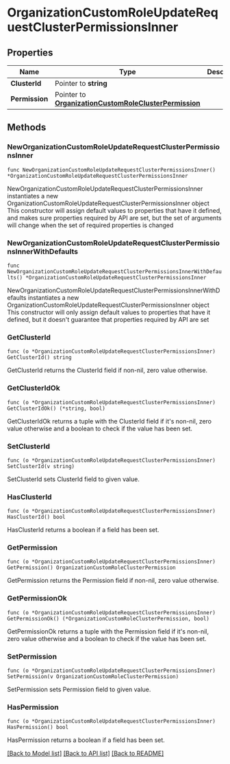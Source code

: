 # OrganizationCustomRoleUpdateRequestClusterPermissionsInner

## Properties

Name | Type | Description | Notes
------------ | ------------- | ------------- | -------------
**ClusterId** | Pointer to **string** |  | [optional] 
**Permission** | Pointer to [**OrganizationCustomRoleClusterPermission**](OrganizationCustomRoleClusterPermission.md) |  | [optional] 

## Methods

### NewOrganizationCustomRoleUpdateRequestClusterPermissionsInner

`func NewOrganizationCustomRoleUpdateRequestClusterPermissionsInner() *OrganizationCustomRoleUpdateRequestClusterPermissionsInner`

NewOrganizationCustomRoleUpdateRequestClusterPermissionsInner instantiates a new OrganizationCustomRoleUpdateRequestClusterPermissionsInner object
This constructor will assign default values to properties that have it defined,
and makes sure properties required by API are set, but the set of arguments
will change when the set of required properties is changed

### NewOrganizationCustomRoleUpdateRequestClusterPermissionsInnerWithDefaults

`func NewOrganizationCustomRoleUpdateRequestClusterPermissionsInnerWithDefaults() *OrganizationCustomRoleUpdateRequestClusterPermissionsInner`

NewOrganizationCustomRoleUpdateRequestClusterPermissionsInnerWithDefaults instantiates a new OrganizationCustomRoleUpdateRequestClusterPermissionsInner object
This constructor will only assign default values to properties that have it defined,
but it doesn't guarantee that properties required by API are set

### GetClusterId

`func (o *OrganizationCustomRoleUpdateRequestClusterPermissionsInner) GetClusterId() string`

GetClusterId returns the ClusterId field if non-nil, zero value otherwise.

### GetClusterIdOk

`func (o *OrganizationCustomRoleUpdateRequestClusterPermissionsInner) GetClusterIdOk() (*string, bool)`

GetClusterIdOk returns a tuple with the ClusterId field if it's non-nil, zero value otherwise
and a boolean to check if the value has been set.

### SetClusterId

`func (o *OrganizationCustomRoleUpdateRequestClusterPermissionsInner) SetClusterId(v string)`

SetClusterId sets ClusterId field to given value.

### HasClusterId

`func (o *OrganizationCustomRoleUpdateRequestClusterPermissionsInner) HasClusterId() bool`

HasClusterId returns a boolean if a field has been set.

### GetPermission

`func (o *OrganizationCustomRoleUpdateRequestClusterPermissionsInner) GetPermission() OrganizationCustomRoleClusterPermission`

GetPermission returns the Permission field if non-nil, zero value otherwise.

### GetPermissionOk

`func (o *OrganizationCustomRoleUpdateRequestClusterPermissionsInner) GetPermissionOk() (*OrganizationCustomRoleClusterPermission, bool)`

GetPermissionOk returns a tuple with the Permission field if it's non-nil, zero value otherwise
and a boolean to check if the value has been set.

### SetPermission

`func (o *OrganizationCustomRoleUpdateRequestClusterPermissionsInner) SetPermission(v OrganizationCustomRoleClusterPermission)`

SetPermission sets Permission field to given value.

### HasPermission

`func (o *OrganizationCustomRoleUpdateRequestClusterPermissionsInner) HasPermission() bool`

HasPermission returns a boolean if a field has been set.


[[Back to Model list]](../README.md#documentation-for-models) [[Back to API list]](../README.md#documentation-for-api-endpoints) [[Back to README]](../README.md)


